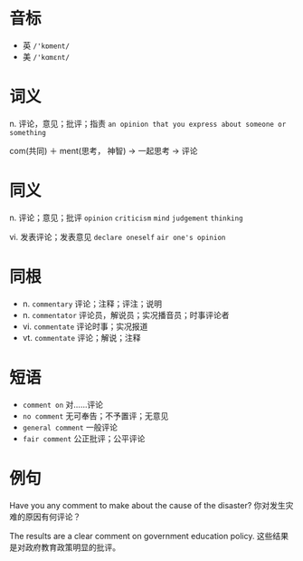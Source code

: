 # 音标

- 英 `/'kɒment/`
- 美 `/'kɑmɛnt/`

# 词义

n. 评论，意见；批评；指责
`an opinion that you express about someone or something`



com(共同) ＋ ment(思考， 神智) → 一起思考 → 评论

# 同义

n. 评论；意见；批评
`opinion` `criticism` `mind` `judgement` `thinking`

vi. 发表评论；发表意见
`declare oneself` `air one's opinion`

# 同根

- n. `commentary` 评论；注释；评注；说明
- n. `commentator` 评论员，解说员；实况播音员；时事评论者
- vi. `commentate` 评论时事；实况报道
- vt. `commentate` 评论；解说；注释

# 短语

- `comment on` 对……评论
- `no comment` 无可奉告；不予置评；无意见
- `general comment` 一般评论
- `fair comment` 公正批评；公平评论

# 例句

Have you any comment to make about the cause of the disaster?
你对发生灾难的原因有何评论？

The results are a clear comment on government education policy.
这些结果是对政府教育政策明显的批评。


